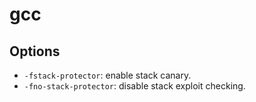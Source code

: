 # gcc
## Options
- `-fstack-protector`: enable stack canary.
- `-fno-stack-protector`: disable stack exploit checking.